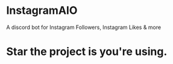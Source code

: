 # InstagramAIO
A discord bot for Instagram Followers, Instagram Likes &amp; more

# Star the project is you're using.
